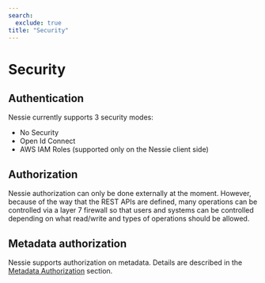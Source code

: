 ```yaml
---
search:
  exclude: true
title: "Security"
---
```


# Security


## Authentication

Nessie currently supports 3 security modes:

* No Security
* Open Id Connect
* AWS IAM Roles (supported only on the Nessie client side)


## Authorization

Nessie authorization can only be done externally at the moment. However, because of 
the way that the REST APIs are defined, many operations can be controlled via a layer 
7 firewall so that users and systems can be controlled depending on what read/write 
and types of operations should be allowed.

## Metadata authorization

Nessie supports authorization on metadata. Details are described in the [Metadata Authorization](authorization.md) section.
